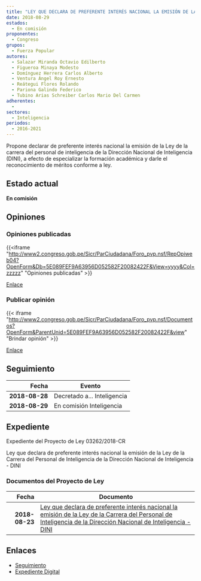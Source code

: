 ```yaml
---
title: "LEY QUE DECLARA DE PREFERENTE INTERÉS NACIONAL LA EMISIÓN DE LA LEY DE LA CARRERA DEL PERSONAL DE INTELIGENCIA DE LA DIRECCIÓN NACIONAL DE INTELIGENCIA-DINI"
date: 2018-08-29
estados: 
  - En comisión
proponentes: 
  - Congreso
grupos: 
  - Fuerza Popular
autores: 
  - Salazar Miranda Octavio Edilberto
  - Figueroa Minaya Modesto
  - Domínguez Herrera Carlos Alberto
  - Ventura Ángel Roy Ernesto
  - Reátegui Flores Rolando
  - Pariona Galindo Federico
  - Tubino Arias Schreiber Carlos Mario Del Carmen
adherentes: 
  - 
sectores: 
  - Inteligencia
periodos: 
  - 2016-2021
---
```


Propone declarar de preferente interés nacional la emisión de la Ley de la carrera del personal de inteligencia de la Dirección Nacional de Inteligencia (DINI), a efecto de especializar la formación académica y darle el reconocimiento de méritos conforme a ley.


## Estado actual

**En comisión**

## Opiniones

### Opiniones publicadas

{{<iframe "http://www2.congreso.gob.pe/Sicr/ParCiudadana/Foro_pvp.nsf/RepOpiweb04?OpenForm&Db=5E089FEF9A63956D052582F20082422F&View=yyyy&Col=zzzzz" "Opiniones publicadas" >}}

[Enlace](http://www2.congreso.gob.pe/Sicr/ParCiudadana/Foro_pvp.nsf/RepOpiweb04?OpenForm&Db=5E089FEF9A63956D052582F20082422F&View=yyyy&Col=zzzzz)
### Publicar opinión

{{< iframe "http://www2.congreso.gob.pe/Sicr/ParCiudadana/Foro_pvp.nsf/Documentos?OpenForm&ParentUnid=5E089FEF9A63956D052582F20082422F&view" "Brindar opinión" >}}

[Enlace](http://www2.congreso.gob.pe/Sicr/ParCiudadana/Foro_pvp.nsf/Documentos?OpenForm&ParentUnid=5E089FEF9A63956D052582F20082422F&view)

## Seguimiento

| Fecha | Evento |
|------:|--------|
| **2018-08-28** | Decretado a... Inteligencia|
| **2018-08-29** | En comisión Inteligencia|


## Expediente

Expediente del Proyecto de Ley 03262/2018-CR

Ley que declara de preferente interés nacional la emisión de la Ley de la Carrera del Personal de Inteligencia de la Dirección Nacional de Inteligencia - DINI


### Documentos del Proyecto de Ley

| Fecha | Documento |
|------:|--------|
| **2018-08-23** | [Ley que declara de preferente interés nacional la emisión de la Ley de la Carrera del Personal de Inteligencia de la Dirección Nacional de Inteligencia - DINI](http://www.leyes.congreso.gob.pe/Documentos/2016_2021/Proyectos_de_Ley_y_de_Resoluciones_Legislativas/PL0326220180823.pdf) |

## Enlaces 

- [Seguimiento](http://www2.congreso.gob.pe/Sicr/TraDocEstProc/CLProLey2016.nsf/f7fff46988ca05b1052578e100829cc7/8134b6f173ca9242052582f3000225d1?OpenDocument)
- [Expediente Digital](http://www2.congreso.gob.pe/Sicr/TraDocEstProc/CLProLey2016.nsf/f7fff46988ca05b1052578e100829cc7/8134b6f173ca9242052582f3000225d1?OpenDocument&Click=05257FB7005EB655.eb71d0cf91d8294e05256cdf006b5706/$Body/0.1C6C)
